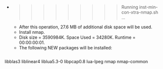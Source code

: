 * >>>>>>>>> Running inst-min-con-xtra-nmap.sh ...
  * After this operation, 27.6 MB of additional disk space will be used.
  * Install nmap.
  * Disk size = 3590984K. Space Used = 34280K. Runtime = 00:00:00:01.
  * The following NEW packages will be installed:
  ```bash
libblas3 liblinear4 liblua5.3-0 libpcap0.8 lua-lpeg
nmap nmap-common
  ```
